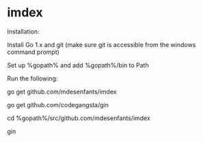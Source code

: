 imdex
=====

Installation:

Install Go 1.x and git (make sure git is accessible from the windows command prompt)

Set up %gopath% and add %gopath%/bin to Path

Run the following:

go get github.com/mdesenfants/imdex

go get github.com/codegangsta/gin

cd %gopath%/src/github.com/mdesenfants/imdex

gin
